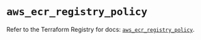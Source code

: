 # `aws_ecr_registry_policy`

Refer to the Terraform Registry for docs: [`aws_ecr_registry_policy`](https://registry.terraform.io/providers/hashicorp/aws/6.0.0/docs/resources/ecr_registry_policy).
